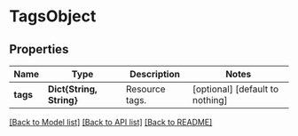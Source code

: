 # TagsObject


## Properties
Name | Type | Description | Notes
------------ | ------------- | ------------- | -------------
**tags** | **Dict{String, String}** | Resource tags. | [optional] [default to nothing]


[[Back to Model list]](../README.md#models) [[Back to API list]](../README.md#api-endpoints) [[Back to README]](../README.md)


